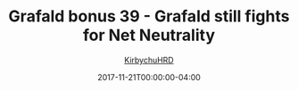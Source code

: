 ---
title: "Grafald bonus 39 - Grafald still fights for Net Neutrality"
type: "image"
date: 2017-11-21T00:00:00-04:00
draft: false
categories:
- blog
- projects
- grafald
image_path: "../img/2017/bonus_39.png"
alt_text: ""
author: "[KirbychuHRD](https://cohost.org/KirbychuHRD)"
---